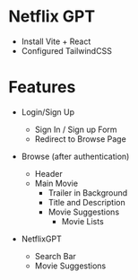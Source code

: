 # Netflix GPT

- Install Vite + React
- Configured TailwindCSS

# Features
- Login/Sign Up
   - Sign In / Sign up Form
   - Redirect to Browse Page

- Browse (after authentication)   
   - Header
   - Main Movie
      - Trailer in Background
      - Title and Description
      - Movie Suggestions
         - Movie Lists  

- NetflixGPT
    - Search Bar
    - Movie Suggestions         